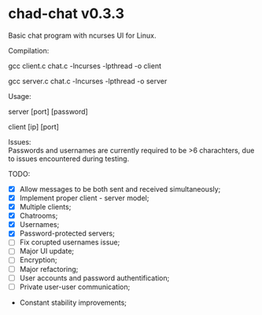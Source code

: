 # chad-chat v0.3.3
Basic chat program with ncurses UI for Linux.

Compilation:

gcc client.c chat.c -lncurses -lpthread -o client

gcc server.c chat.c -lncurses -lpthread -o server 

Usage:  

server [port] [password]  

client [ip] [port]

Issues:  
Passwords and usernames are currently required to be >6 charachters, due to issues encountered during testing.

TODO: 

 - [x] Allow messages to be both sent and received simultaneously;
 - [x] Implement proper client - server model; 
 - [x] Multiple clients; 
 - [x] Chatrooms;
 - [x] Usernames;
 - [x] Password-protected servers;
 - [ ] Fix corupted usernames issue;
 - [ ] Major UI update; 
 - [ ] Encryption;
 - [ ] Major refactoring;
 - [ ] User accounts and password authentification; 
 - [ ] Private user-user communication;
 - Constant stability improvements;
